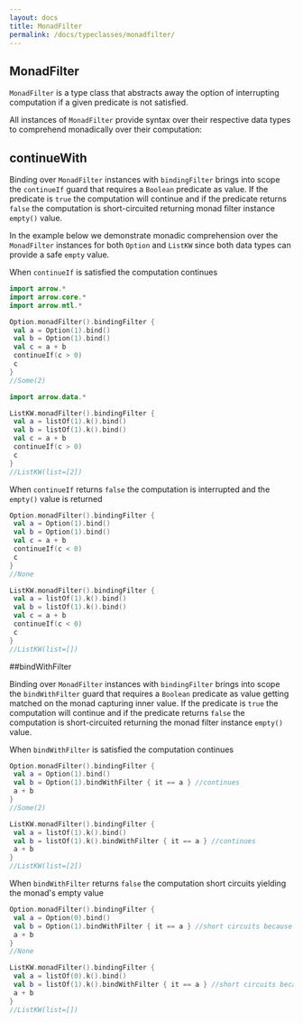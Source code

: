 ```yaml
---
layout: docs
title: MonadFilter
permalink: /docs/typeclasses/monadfilter/
---
```


## MonadFilter

`MonadFilter` is a type class that abstracts away the option of interrupting computation if a given predicate is not satisfied. 

All instances of `MonadFilter` provide syntax over their respective data types to comprehend monadically over their computation:

## continueWith

Binding over `MonadFilter` instances with `bindingFilter` brings into scope the `continueIf` guard that requires a `Boolean` predicate as value. If the predicate is `true` the computation will continue and if the predicate returns `false` the computation is short-circuited returning monad filter instance `empty()` value. 

In the example below we demonstrate monadic comprehension over the `MonadFilter` instances for both `Option` and `ListKW` since both data types can provide a safe `empty` value. 

When `continueIf` is satisfied the computation continues

```kotlin
import arrow.*
import arrow.core.*
import arrow.mtl.*

Option.monadFilter().bindingFilter {
 val a = Option(1).bind()
 val b = Option(1).bind()
 val c = a + b
 continueIf(c > 0)
 c
}
//Some(2)
```

```kotlin
import arrow.data.*

ListKW.monadFilter().bindingFilter {
 val a = listOf(1).k().bind()
 val b = listOf(1).k().bind()
 val c = a + b
 continueIf(c > 0)
 c
}
//ListKW(list=[2])
```

When `continueIf` returns `false` the computation is interrupted and the `empty()` value is returned 

```kotlin
Option.monadFilter().bindingFilter {
 val a = Option(1).bind()
 val b = Option(1).bind()
 val c = a + b
 continueIf(c < 0)
 c
}
//None
```

```kotlin
ListKW.monadFilter().bindingFilter {
 val a = listOf(1).k().bind()
 val b = listOf(1).k().bind()
 val c = a + b
 continueIf(c < 0)
 c
}
//ListKW(list=[])
```

##bindWithFilter

Binding over `MonadFilter` instances with `bindingFilter` brings into scope the `bindWithFilter` guard that requires a `Boolean` predicate as value getting matched on the monad capturing inner value. If the predicate is `true` the computation will continue and if the predicate returns `false` the computation is short-circuited returning the monad filter instance `empty()` value. 

When `bindWithFilter` is satisfied the computation continues

```kotlin
Option.monadFilter().bindingFilter {
 val a = Option(1).bind()
 val b = Option(1).bindWithFilter { it == a } //continues
 a + b
}
//Some(2)
```

```kotlin
ListKW.monadFilter().bindingFilter {
 val a = listOf(1).k().bind()
 val b = listOf(1).k().bindWithFilter { it == a } //continues
 a + b
}
//ListKW(list=[2])
```

When `bindWithFilter` returns `false` the computation short circuits yielding the monad's empty value

```kotlin
Option.monadFilter().bindingFilter {
 val a = Option(0).bind()
 val b = Option(1).bindWithFilter { it == a } //short circuits because a is 0
 a + b
}
//None
```

```kotlin
ListKW.monadFilter().bindingFilter {
 val a = listOf(0).k().bind()
 val b = listOf(1).k().bindWithFilter { it == a } //short circuits because a is 0
 a + b
}
//ListKW(list=[])
```
